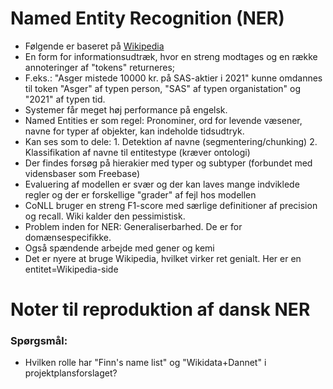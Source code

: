 # Named Entity Recognition (NER)
- Følgende er baseret på [Wikipedia]( https://en.wikipedia.org/wiki/Named-entity_recognition)
- En form for informationsudtræk, hvor en streng modtages og en række annoteringer af "tokens" returneres;
- F.eks.: "Asger mistede 10000 kr. på SAS-aktier i 2021" kunne omdannes til token "Asger" af typen person, "SAS" af typen organistation" og "2021" af typen tid.
- Systemer får meget høj performance på engelsk.
- Named Entities er som regel: Pronominer, ord for levende væsener, navne for typer af objekter, kan indeholde tidsudtryk.
- Kan ses som to dele: 1. Detektion af navne (segmentering/chunking) 2. Klassifikation af navne til entitestype (kræver ontologi)
- Der findes forsøg på hierakier med typer og subtyper (forbundet med vidensbaser som Freebase)
- Evaluering af modellen er svær og der kan laves mange indviklede regler og der er forskellige "grader" af fejl hos modellen
- CoNLL bruger en streng F1-score med særlige definitioner af precision og recall. Wiki kalder den pessimistisk.
- Problem inden for NER: Generaliserbarhed. De er for domænsespecifikke.
- Også spændende arbejde med gener og kemi
- Det er nyere at bruge Wikipedia, hvilket virker ret genialt. Her er en entitet=Wikipedia-side

# Noter til reproduktion af dansk NER

### Spørgsmål:
- Hvilken rolle har "Finn's name list" og "Wikidata+Dannet" i projektplansforslaget? 

